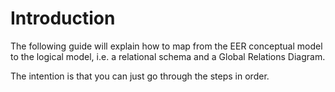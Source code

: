 ﻿# Introduction

The following guide will explain how to map from the EER conceptual model to the logical model, i.e. a relational schema and a Global Relations Diagram.

The intention is that you can just go through the steps in order.